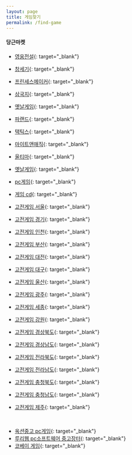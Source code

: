```yaml
---
layout: page
title: 게임찾기
permalink: /find-game
---
```


#### 당근마켓

- [영웅전설](https://www.daangn.com/search/%EC%98%81%EC%9B%85%EC%A0%84%EC%84%A4){: target="\_blank"}
- [창세기](https://www.daangn.com/search/%EC%B0%BD%EC%84%B8%EA%B8%B0){: target="\_blank"}
- [프린세스메이커](https://www.daangn.com/search/%ED%94%84%EB%A6%B0%EC%84%B8%EC%8A%A4%EB%A9%94%EC%9D%B4%EC%BB%A4){: target="\_blank"}
- [삼국지](https://www.daangn.com/search/%EC%82%BC%EA%B5%AD%EC%A7%80){: target="\_blank"}

- [옛날게임](https://www.daangn.com/search/%EC%98%9B%EB%82%A0%EA%B2%8C%EC%9E%84){: target="\_blank"}
- [파랜드](https://www.daangn.com/search/%ED%8C%8C%EB%9E%9C%EB%93%9C){: target="\_blank"}
- [택틱스](https://www.daangn.com/search/%ED%83%9D%ED%8B%B1%EC%8A%A4){: target="\_blank"}
- [마이트앤매직](https://www.daangn.com/search/%EB%A7%88%EC%9D%B4%ED%8A%B8%EC%95%A4%EB%A7%A4%EC%A7%81){: target="\_blank"}
- [울티마](https://www.daangn.com/search/%EC%9A%B8%ED%8B%B0%EB%A7%88){: target="\_blank"}
- [옛날게임](https://www.daangn.com/search/%EC%98%9B%EB%82%A0%EA%B2%8C%EC%9E%84){: target="\_blank"}
- [pc게임](https://www.daangn.com/search/pc%EA%B2%8C%EC%9E%84){: target="\_blank"}
- [게임 cd](https://www.daangn.com/search/%EA%B2%8C%EC%9E%84%20cd){: target="\_blank"}
- [고전게임 서울](https://www.daangn.com/search/%EA%B3%A0%EC%A0%84%EA%B2%8C%EC%9E%84%20%EC%84%9C%EC%9A%B8){: target="\_blank"}
- [고전게임 경기](https://www.daangn.com/search/%EA%B3%A0%EC%A0%84%EA%B2%8C%EC%9E%84%20%EA%B2%BD%EA%B8%B0){: target="\_blank"}
- [고전게임 인천](https://www.daangn.com/search/%EA%B3%A0%EC%A0%84%EA%B2%8C%EC%9E%84%20%EC%9D%B8%EC%B2%9C){: target="\_blank"}
- [고전게임 부산](https://www.daangn.com/search/%EA%B3%A0%EC%A0%84%EA%B2%8C%EC%9E%84%20%EB%B6%80%EC%82%B0){: target="\_blank"}
- [고전게임 대전](https://www.daangn.com/search/%EA%B3%A0%EC%A0%84%EA%B2%8C%EC%9E%84%20%EB%8C%80%EC%A0%84){: target="\_blank"}
- [고전게임 대구](https://www.daangn.com/search/%EA%B3%A0%EC%A0%84%EA%B2%8C%EC%9E%84%20%EB%8C%80%EA%B5%AC){: target="\_blank"}
- [고전게임 울산](https://www.daangn.com/search/%EA%B3%A0%EC%A0%84%EA%B2%8C%EC%9E%84%20%EC%9A%B8%EC%82%B0){: target="\_blank"}
- [고전게임 광주](https://www.daangn.com/search/%EA%B3%A0%EC%A0%84%EA%B2%8C%EC%9E%84%20%EA%B4%91%EC%A3%BC){: target="\_blank"}
- [고전게임 세종](https://www.daangn.com/search/%EA%B3%A0%EC%A0%84%EA%B2%8C%EC%9E%84%20%EC%84%B8%EC%A2%85){: target="\_blank"}
- [고전게임 강원](https://www.daangn.com/search/%EA%B3%A0%EC%A0%84%EA%B2%8C%EC%9E%84%20%EA%B0%95%EC%9B%90){: target="\_blank"}
- [고전게임 경상북도](https://www.daangn.com/search/%EA%B3%A0%EC%A0%84%EA%B2%8C%EC%9E%84%20%EA%B2%BD%EC%83%81%EB%B6%81%EB%8F%84){: target="\_blank"}
- [고전게임 경상남도](https://www.daangn.com/search/%EA%B3%A0%EC%A0%84%EA%B2%8C%EC%9E%84%20%EA%B2%BD%EC%83%81){: target="\_blank"}
- [고전게임 전라북도](https://www.daangn.com/search/%EA%B3%A0%EC%A0%84%EA%B2%8C%EC%9E%84%20%EC%A0%84%EB%9D%BC){: target="\_blank"}
- [고전게임 전라남도](https://www.daangn.com/search/%EA%B3%A0%EC%A0%84%EA%B2%8C%EC%9E%84%20%EC%A0%84%EB%9D%BC?region_id=2748){: target="\_blank"}
- [고전게임 충청북도](https://www.daangn.com/search/%EA%B3%A0%EC%A0%84%EA%B2%8C%EC%9E%84%20%EC%B6%A9%EC%B2%AD?region_id=2092){: target="\_blank"}
- [고전게임 충청남도](https://www.daangn.com/search/%EA%B3%A0%EC%A0%84%EA%B2%8C%EC%9E%84%20%EC%B6%A9%EC%B2%AD){: target="\_blank"}
- [고전게임 제주](https://www.daangn.com/search/%EA%B3%A0%EC%A0%84%EA%B2%8C%EC%9E%84%20%EC%A0%9C%EC%A3%BC){: target="\_blank"}

&nbsp;

- [옥션중고 pc게임](http://corners.auction.co.kr/corner/UsedMarket.aspx?category=15340800){: target="\_blank"}
- [루리웹 pc소프트웨어 중고장터](https://bbs.ruliweb.com/market/board/46?market_type=S){: target="\_blank"}
- [코베이 게임](http://kobay.co.kr/kobay/unisrch/auciItemList.do?nowPage=1&rowCount=30&ord1=OC&sort1=desc&display=image&datafield=&qry=%EA%B2%8C%EC%9E%84){: target="\_blank"}
